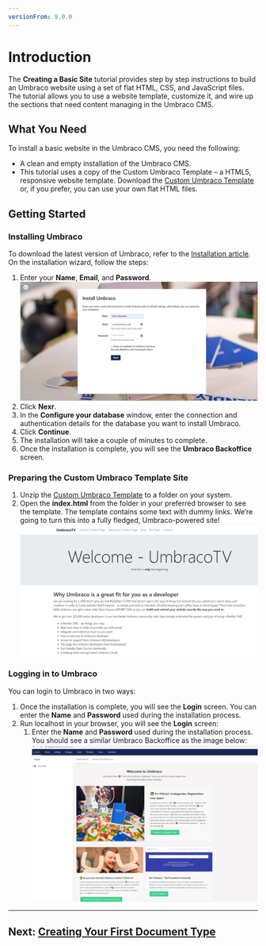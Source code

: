 ```yaml
---
versionFrom: 9.0.0
---
```

# Introduction

The **Creating a Basic Site** tutorial provides step by step instructions to build an Umbraco website using a set of flat HTML, CSS, and JavaScript files. The tutorial allows you to use a website template, customize it, and wire up the sections that need content managing in the Umbraco CMS.

## **What You Need**

To install a basic website in the Umbraco CMS, you need the following:

* A clean and empty installation of the Umbraco CMS.
* This tutorial uses a copy of the Custom Umbraco Template – a HTML5, responsive website template. Download the [Custom Umbraco Template](https://umbra.co/Umbracotemplate) or, if you prefer, you can use your own flat HTML files.

## **Getting Started**

### Installing Umbraco

To download the latest version of Umbraco, refer to the [Installation article](../../../Fundamentals/Setup/Install). On the installation wizard, follow the steps:

1. Enter your **Name**, **Email**, and **Password**.
    ![Installing Umbraco](images/figure-7-installing-umbraco-v9.png)
2. Click **Nexr**.
3. In the **Configure your database** window, enter the connection and authentication details for the database you want to install Umbraco.
4. Click **Continue**.
5. The installation will take a couple of minutes to complete.
6. Once the installation is complete, you will see the **Umbraco Backoffice** screen.

### Preparing the Custom Umbraco Template Site

1. Unzip the [Custom Umbraco Template](https://umbra.co/Umbracotemplate) to a folder on your system.  
2. Open the **index.html** from the folder in your preferred browser to see the template. The template contains some text with dummy links. We’re going to turn this into a fully fledged, Umbraco-powered site!
![Custom Umbraco Template](images/figure-5-retrospect-template-v8.png)

### Logging in to Umbraco

You can login to Umbraco in two ways:

1. Once the installation is complete, you will see the **Login** screen. You can enter the **Name** and **Password** used during the installation process.
2. Run localhost in your browser, you will see the **Login** screen:
    1. Enter the **Name** and **Password** used during the installation process. You should see a similar Umbraco Backoffice as the image below:
    ![An empty Umbraco installation backoffice](images/figure-6-umbraco-empty-v8.png)

---

## Next: [Creating Your First Document Type](../Document-Types)
